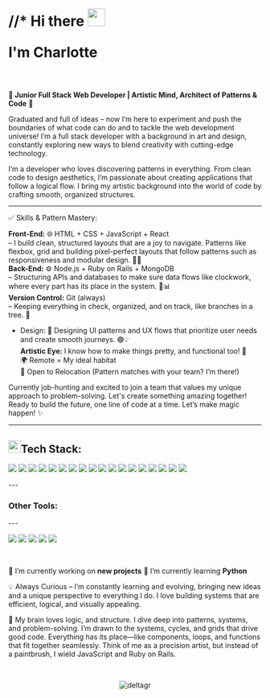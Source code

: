 <h1 align="left"> //* Hi there <img src="https://media.giphy.com/media/hvRJCLFzcasrR4ia7z/giphy.gif" width="35">

<!--
**DeltaGr/DeltaGr** is a ✨ _special_ ✨ repository because its `README.md` (this file) appears on your GitHub profile.

Here are some ideas to get you started:

- 🔭 I’m currently working on ...
- 🌱 I’m currently learning ...
- 👯 I’m looking to collaborate on ...
- 🤔 I’m looking for help with ...
- 💬 Ask me about ...
- 📫 How to reach me: ...
- 😄 Pronouns: ...
- ⚡ Fun fact: ...
-->
I'm Charlotte </h1>

<br>

<div align="right>
  <p align="left">

**🔬 Junior Full Stack Web Developer | Artistic Mind, Architect of Patterns & Code** 🌠

Graduated and full of ideas – now I’m here to experiment and push the boundaries of what code can do and to tackle the web development universe! 
I’m a full stack developer with a background in art and design, constantly exploring new ways to blend creativity with cutting-edge technology.

I’m a developer who loves discovering patterns in everything. From clean code to design aesthetics, I’m passionate about creating applications that follow a logical flow. I bring my artistic background into the world of code by crafting smooth, organized structures.

---

✅ Skills & Pattern Mastery:

**Front-End:** 🌐 HTML + CSS + JavaScript + React<br>
– I build clean, structured layouts that are a joy to navigate. Patterns like flexbox, grid and building pixel-perfect layouts that follow patterns such as responsiveness and modular design. 🔶📏
<br>
**Back-End:** ⚙️ Node.js + Ruby on Rails + MongoDB<br>
– Structuring APIs and databases to make sure data flows like clockwork, where every part has its place in the system. 🔗📊
<br>
**Version Control:** Git (always)<br>
– Keeping everything in check, organized, and on track, like branches in a tree. 🌳
- Design: 🎨 Designing UI patterns and UX flows that prioritize user needs and create smooth journeys. 🟣💡
  <br>
  **Artistic Eye:** I know how to make things pretty, and functional too! 🎨
  <br> 
🌍 Remote = My ideal habitat<br>
📍 Open to Relocation (Pattern matches with your team? I’m there!)<br>

Currently job-hunting and excited to join a team that values my unique approach to problem-solving. Let's create something amazing together!
Ready to build the future, one line of code at a time. Let’s make magic happen! ✨

---
<img src="https://media2.giphy.com/media/QssGEmpkyEOhBCb7e1/giphy.gif?cid=ecf05e47a0n3gi1bfqntqmob8g9aid1oyj2wr3ds3mg700bl&rid=giphy.gif" width ="25">Tech Stack:
---
   
<p align="left">
<img src = "https://img.shields.io/badge/-HTML5-E34F26?&logo=html5&style=for-the-badge&logoColor=white"> 
<img src = "https://img.shields.io/badge/-CSS3-1572B6?&logo=css3&style=for-the-badge&logoColor=white">
<img src="https://img.shields.io/badge/JavaScript-F7DF1E?logo=javascript&style=for-the-badge&logoColor=black">
<img src="https://img.shields.io/badge/Node.js-43853D?logo=node.js&style=for-the-badge&logoColor=white">
<img src="https://img.shields.io/badge/Ruby-F7DF1E%3Flogo%3Drubyonrails%26logoColor%3Dred?style=for-the-badge&logo=Ruby&logoColor=white&logoSize=135px&labelColor=red&color=red">  
<img src="https://img.shields.io/badge/RubyOnRails-F7DF1E%3Flogo%3Drubyonrails%26logoColor%3Dred?&style=for-the-badge&logo=rubyonrails&logoColor=white&color=red">  
<img src="https://img.shields.io/badge/Webpacker-F7DF1E%3Flogo%3Drubyonrails%26logoColor%3Dred?&logo=Webpack&logoColor=white&style=for-the-badge&color=blue">  
  <a href="https://getbootstrap.com" target="_blank" rel="noreferrer">
<img src="https://img.shields.io/badge/-Bootstrap-563D7C?&logo=bootstrap&style=for-the-badge&logoColor=white"></a>
<img src="https://img.shields.io/badge/-Sass-cc6699?&logo=sass&style=for-the-badge&logoColor=ffffff">
<img src="https://img.shields.io/badge/-MongoDB-4DB33D?&logo=mongodb&style=for-the-badge&logoColor=FFFFFF">
<img src="http://img.shields.io/badge/-Git-F1502F?&logo=git&style=for-the-badge&logoColor=FFFFFF">
<img src="http://img.shields.io/badge/-Github-000000?&logo=github&style=for-the-badge&logoColor=FFFFFF">
<img src="http://img.shields.io/badge/-Heroku-430098?&logo=heroku&style=for-the-badge&logoColor=white">
<img src="http://img.shields.io/badge/-VS%20Code-007ACC?&logo=visual%20studio%20code&style=for-the-badge&logoColor=white">
<img src="https://img.shields.io/badge/PostgreSQL-316192?logo=postgresql&style=for-the-badge&logoColor=white">
  <img src="https://img.shields.io/badge/React-20232A?logo=react&style=for-the-badge&logoColor=61DAFB">
<img src="https://img.shields.io/badge/Redux-F7DF1E%3Flogo%3Drubyonrails%26logoColor%3Dred?style=for-the-badge&logo=Redux&color=4521c4">
<img src="https://img.shields.io/badge/-Docker-2496ED?logo=docker&style=for-the-badge&logoColor=white">
</p>
---
<h3 align="left"> Other Tools:</h3>
---
<br>
<p align="left">
  <img src="https://img.shields.io/badge/.psd_-Photoshop-F7DF1E%3Flogo%3Drubyonrails%26logoColor%3Dred?style=for-the-badge&logo=Photoshop&logoColor=3a83c7&labelColor=black&color=3a83c7">
  <img src="https://img.shields.io/badge/.indd_-Adobe_InDesign-F7DF1E%3Flogo%3Drubyonrails%26logoColor%3Dred?style=for-the-badge&logo=Ad&logoColor=eda558&labelColor=black&color=d43da7">
  <img src="https://img.shields.io/badge/.ai_-Adobe_Illustrator-F7DF1E%3Flogo%3Drubyonrails%26logoColor%3Dred?style=for-the-badge&logo=Illustrator&logoColor=eda558&labelColor=black&color=eda558">
  <img src="https://img.shields.io/badge/Figma-F7DF1E%3Flogo%3Drubyonrails%26logoColor%3Dred?style=for-the-badge&logo=Figma&logoColor=b93ac7&labelColor=9cf0e5&color=b93ac7">
  <img src="https://img.shields.io/badge/Sketch-F7DF1E%3Flogo%3Drubyonrails%26logoColor%3Dred?style=for-the-badge&logo=Sketch&logoColor=ed8f1c&labelColor=black&color=ed8f1c"></p>
</p></div>
<br>
<p align='left'>

 🔭 I’m currently working on **new projects**
 🌱 I’m currently learning **Python**

 💡 Always Curious – I’m constantly learning and evolving, bringing new ideas and a unique perspective to everything I do. I love building systems that are efficient, logical, and visually appealing.

 🧠  My brain loves logic, and structure. I dive deep into patterns, systems, and problem-solving. I’m drawn to the systems, cycles, and grids that drive good code. Everything has its place—like components, loops, and functions that fit together seamlessly. Think of me as a precision artist, but instead of a paintbrush, I wield JavaScript and Ruby on Rails.

</p>


<br>
<p align="center"><img align="center" src="https://github-readme-stats.vercel.app/api/top-langs?username=deltagr&show_icons=true&locale=en&layout=compact" alt="deltagr" /></p>


